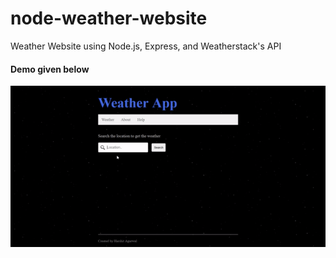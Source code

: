 # node-weather-website
Weather Website using Node.js, Express, and Weatherstack's API
#### Demo given below
![](weather-app.gif)
